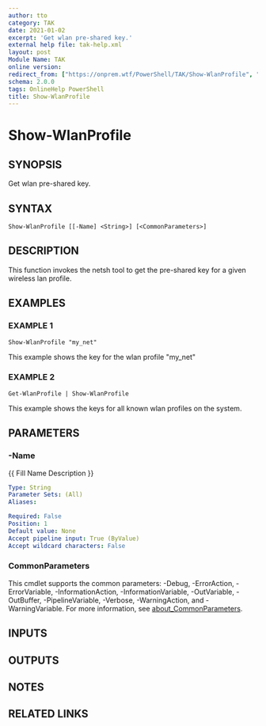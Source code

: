 ```yaml
---
author: tto
category: TAK
date: 2021-01-02
excerpt: 'Get wlan pre-shared key.'
external help file: tak-help.xml
layout: post
Module Name: TAK
online version:
redirect_from: ["https://onprem.wtf/PowerShell/TAK/Show-WlanProfile", "https://onprem.wtf/PowerShell/TAK/show-wlanprofile", "https://onprem.wtf/PowerShell/show-wlanprofile"]
schema: 2.0.0
tags: OnlineHelp PowerShell
title: Show-WlanProfile
---
```


# Show-WlanProfile

## SYNOPSIS
Get wlan pre-shared key.

## SYNTAX

```
Show-WlanProfile [[-Name] <String>] [<CommonParameters>]
```

## DESCRIPTION
This function invokes the netsh tool to get the pre-shared key for a given wireless lan profile.

## EXAMPLES

### EXAMPLE 1
```
Show-WlanProfile "my_net"
```

This example shows the key for the wlan profile "my_net"

### EXAMPLE 2
```
Get-WlanProfile | Show-WlanProfile
```

This example shows the keys for all known wlan profiles on the system.

## PARAMETERS

### -Name
{{ Fill Name Description }}

```yaml
Type: String
Parameter Sets: (All)
Aliases:

Required: False
Position: 1
Default value: None
Accept pipeline input: True (ByValue)
Accept wildcard characters: False
```

### CommonParameters
This cmdlet supports the common parameters: -Debug, -ErrorAction, -ErrorVariable, -InformationAction, -InformationVariable, -OutVariable, -OutBuffer, -PipelineVariable, -Verbose, -WarningAction, and -WarningVariable. For more information, see [about_CommonParameters](http://go.microsoft.com/fwlink/?LinkID=113216).

## INPUTS

## OUTPUTS

## NOTES

## RELATED LINKS
